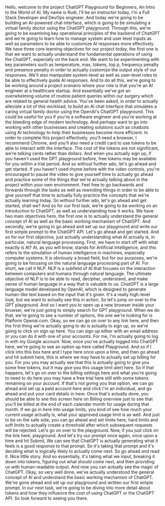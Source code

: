 Hello, welcome to the project ChatGPT Playground for Beginners, An Intro to the World of AI. My name is Rudi, I'll be an instructor today, I'm a Full Stack Developer and DevOps engineer. And today we're going to be building an AI-powered chat interface, which is going to be simulating a virtual family doctor using the ChatGPT playground. Through this, we're going to be examining key operational principles of the backend of ChatGPT and we're going to learn how to manage system and user level inputs as well as parameters to be able to customize AI responses more effectively. We have three core learning objectives for our project today, the first one is that we want to actually understand the fundamental operations of using the ChatGPT, especially on the back end. We want to be experimenting with key parameters such as temperature, max, tokens, top p, frequency penalty and presence penalty in order to actually customize the output style of our responses. We'll also manipulate system-level as well as user-level roles to be able to effectively guide AI responses. And to do all this, we're going to be working around a project scenario where your role is that you're an AI engineer at a healthcare startup. And essentially we've got an overwhelming volume of routine patient queries within our surgery which are related to general health advice. You've been asked, in order to actually alleviate a lot of this workload, to build an AI chat interface that simulates a caring virtual family doctor using the OpenAI's ChatGPT playground. This could be useful for you if you're a software engineer and you're working at the bleeding edge of modern technology. And perhaps want to go into working with other businesses and creating solutions such as chatbots using AI technology to help their businesses become more efficient. In order to complete this project effectively, you'll need a browser, I recommend Chrome, and you'll also need a credit card to use tokens to be able to interact with the interface. The cost of the tokens are not significant, we're talking cents rather than dollars. And when you actually sign up, if you haven't used the GPT playground before, free tokens may be available for you within a trial period. And so without further ado, let's go ahead and get started. If you haven't used rhyme before with the video controls, you're encouraged to pause the video to give yourself time to actually go ahead and practice some of the things that we're actually talking about in the project within your own environment. Feel free to go backwards and forwards through the tasks as well as rewinding things in order to be able to give yourself that time to actually fully practice the concepts that we're actually learning today. So without further ado, let's go ahead and get started, shall we? And so for our first task, we're going to be working on an introduction to ChatGPT, as well as understanding how it works. We have two main objectives here, the first one is to actually understand the general concept of AI as well as the basic working mechanism of ChatGPT. And secondly, we're going to go ahead and set up our playground and write our first simple prompt to the ChatGPT API. Let's go ahead and get started. And so for our first objective, just actually understanding what AI actually is, in particular, natural language processing. First, we have to start off with what exactly is AI? AI, as you will know, stands for Artificial Intelligence, and this refers to the simulation of human intelligence in machines, especially computer systems. It is obviously a broad field, but for our purposes, we're going to be focusing on the natural language processing part of AI. For short, we call it NLP. NLP is a subfield of AI that focuses on the interaction between computers and humans through natural language. The ultimate objective of NLP is to be able to read, decipher, understand, and make sense of human language in a way that is valuable to us. ChatGPT is a large language model developed by OpenAI, which is designed to generate human-like text based on the input that it's given. It's a really high-level look, but we want to actually see this in action. So let's jump on over to the GPT playground. And so I want you to open up a new browser inside your browser, we're just going to simply search for GPT playground. When we do that, we're going to see a number of options, the one we're looking for is Platform Openai.com. Okay, so we can go on over to any link here, and then the first thing we're actually going to do is actually to sign up, so we're going to click on sign up here. You can sign up either with an email address or you can do it with one of your accounts. For me, I'm actually going to log in with my Google account. Now, once you've actually logged into ChatGPT here, we're going to see an option up here called Playground. And so if I click into this box here and I type here once upon a time, and then go ahead and hit submit here, this is where we may have to actually set up billing for you. For you you may actually see that this is actually going to give you some free tokens, but it may give you this usage limit alert here. So if that happens, let's go on over to the billing settings here and what you're going to need to do here you may have a free trial here still with some tokens remaining on your account. If that's not giving you that option, we can go ahead and set up a paid account here and click I'm an individual, and go ahead and put your card details in here. Once that's actually done, you should be able to see this screen here on Billing overview just to see that you'll be billed at the end of each calendar month for usage during that month. If we go in here into usage limits, you kind of see how much your current usage actually is, what your approved usage limit is as well. And just to be on the safe side, you can go ahead and set limits here, hard limits and soft limits to actually create a threshold after which subsequent requests will be rejected. Let's go on over to the playground. Now, if you just click on the link here, playground. And let's try our prompt once again, once upon a time and hit Submit, We can see that ChatGPT is actually generating what it feels is a good response to that prompt. So it's taking that prompt and it's deciding what is logically likely to actually come next. So go ahead and read it. Nice little story. And so essentially, it's taking what we input, breaking it down into tokens, figuring out what should come next, and then providing us with human-readable output. And now you can actually see the magic of ChatGPT. Okay, so very well done, we've actually understood the general concept of AI and understand the basic working mechanism of ChatGPT. We've gone ahead and set up our playground and written our first simple prompt. In our next task, we're going to be diving into more detail about tokens and how they influence the cost of using ChatGPT or the ChatGPT API. So look forward to seeing you there.
